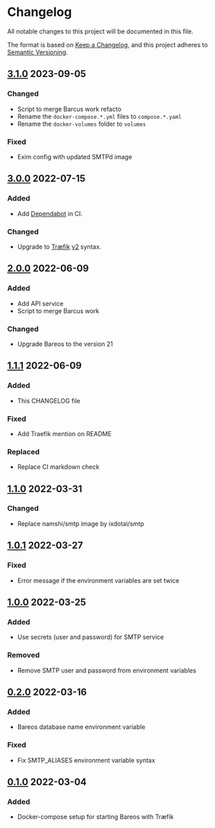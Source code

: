 # Changelog

All notable changes to this project will be documented in this file.

The format is based on [Keep a Changelog](https://keepachangelog.com/en/1.0.0/),
and this project adheres to [Semantic Versioning](https://semver.org/spec/v2.0.0.html).

<!-- markdownlint-configure-file { "MD024": { "allow_different_nesting": true } } -->

## [3.1.0] 2023-09-05

### Changed

- Script to merge Barcus work refacto
- Rename the `docker-compose.*.yml` files to `compose.*.yaml`
- Rename the `docker-volumes` folder to `volumes`

### Fixed

- Exim config with updated SMTPd image

## [3.0.0] 2022-07-15

### Added

- Add [Dependabot](https://github.com/dependabot) in CI.

### Changed

- Upgrade to [Træfik](https://traefik.io/) [v2](https://doc.traefik.io/traefik/migration/v1-to-v2/) syntax.

## [2.0.0] 2022-06-09

### Added

- Add API service
- Script to merge Barcus work

### Changed

- Upgrade Bareos to the version 21

## [1.1.1] 2022-06-09

### Added

- This CHANGELOG file

### Fixed

- Add Traefik mention on README

### Replaced

- Replace CI markdown check

## [1.1.0] 2022-03-31

### Changed

- Replace namshi/smtp image by ixdotai/smtp

## [1.0.1] 2022-03-27

### Fixed

- Error message if the environment variables are set twice

## [1.0.0] 2022-03-25

### Added

- Use secrets (user and password) for SMTP service

### Removed

- Remove SMTP user and password from environment variables

## [0.2.0] 2022-03-16

### Added

- Bareos database name environment variable

### Fixed

- Fix SMTP_ALIASES environment variable syntax

## [0.1.0] 2022-03-04

### Added

- Docker-compose setup for starting Bareos with Træfik

[3.1.0]: https://github.com/solution-libre/docker-bareos/compare/v3.0.0...v3.1.0
[3.0.0]: https://github.com/solution-libre/docker-bareos/compare/v2.0.0...v3.0.0
[2.0.0]: https://github.com/solution-libre/docker-bareos/compare/v1.1.1...v2.0.0
[1.1.1]: https://github.com/solution-libre/docker-bareos/compare/v1.1.0...v1.1.1
[1.1.0]: https://github.com/solution-libre/docker-bareos/compare/v1.0.1...v1.1.0
[1.0.1]: https://github.com/solution-libre/docker-bareos/compare/v1.0.0...v1.0.1
[1.0.0]: https://github.com/solution-libre/docker-bareos/compare/v0.2.0...v1.0.0
[0.2.0]: https://github.com/solution-libre/docker-bareos/compare/v0.1.0...v0.2.0
[0.1.0]: https://github.com/solution-libre/docker-bareos/releases/tag/v0.1.0
